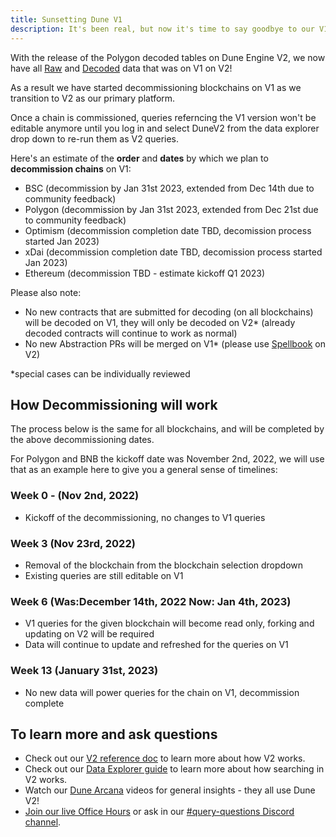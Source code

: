 ```yaml
---
title: Sunsetting Dune V1
description: It's been real, but now it's time to say goodbye to our V1 platform.
---
```


With the release of the Polygon decoded tables on Dune Engine V2, we now have all [Raw](../reference/tables/raw/index.md) and [Decoded](../reference/tables/decoded/index.md) data that was on V1 on V2! 

As a result we have started decommissioning blockchains on V1 as we transition to V2 as our primary platform.

Once a chain is commissioned, queries referncing the V1 version won't be editable anymore until you log in and select DuneV2 from the data explorer drop down to re-run them as V2 queries.

Here's an estimate of the **order** and **dates** by which we plan to **decommission chains** on V1: 

- BSC (decommission by Jan 31st 2023, extended from Dec 14th due to community feedback)
- Polygon (decommission by Jan 31st 2023, extended from Dec 21st due to community feedback) 
- Optimism (decommission completion date TBD, decomission process started Jan 2023) 
- xDai (decommission completion date TBD, decomission process started Jan 2023)
- Ethereum (decommission TBD - estimate kickoff Q1 2023)  

Please also note:

- No new contracts that are submitted for decoding (on all blockchains) will be decoded on V1, they will only be decoded on V2* (already decoded contracts will continue to work as normal) 
- No new Abstraction PRs will be merged on V1* (please use [Spellbook](../spellbook/index.md) on V2)
 
*special cases can be individually reviewed 

## How Decommissioning will work

The process below is the same for all blockchains, and will be completed by the above decommissioning dates.

For Polygon and BNB the kickoff date was November 2nd, 2022, we will use that as an example here to give you a general sense of timelines: 

### Week 0 -  (Nov 2nd, 2022)

- Kickoff of the decommissioning, no changes to V1 queries

### Week 3 (Nov 23rd, 2022)

- Removal of the blockchain from the blockchain selection dropdown
- Existing queries are still editable on V1

### Week 6 (Was:December 14th, 2022 Now: Jan 4th, 2023)

- V1 queries for the given blockchain will become read only, forking and updating on V2 will be required
- Data will continue to update and refreshed for the queries on V1

### Week 13 (January 31st, 2023)
- No new data will power queries for the chain on V1, decommission complete

## To learn more and ask questions

- Check out our [V2 reference doc](../reference/dune-v2/index.md) to learn more about how V2 works.
- Check out our [Data Explorer guide](../getting-started/queries/data-explorer.md) to learn more about how searching in V2 works.
- Watch our [Dune Arcana](https://dune.com/watch) videos for general insights - they all use Dune V2!
- [Join our live Office Hours](https://events.dune.com/) or ask in our [#query-questions Discord channel](https://discord.com/channels/757637422384283659/757641002138730588).

